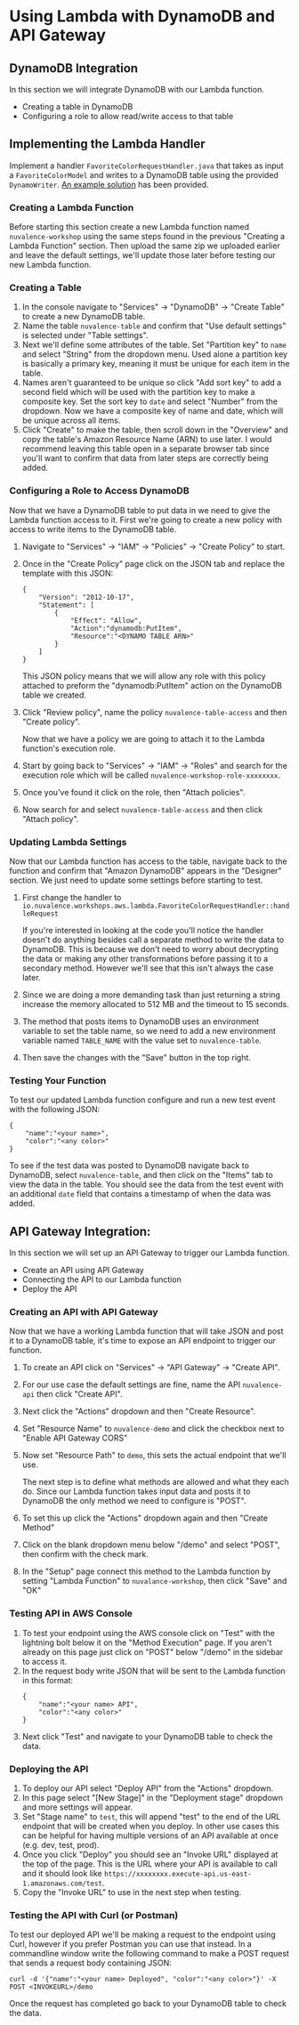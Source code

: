 # Using Lambda with DynamoDB and API Gateway

## DynamoDB Integration
In this section we will integrate DynamoDB with our Lambda function.
- Creating a table in DynamoDB
- Configuring a role to allow read/write access to that table

## Implementing the Lambda Handler
Implement a handler `FavoriteColorRequestHandler.java` that takes as input a `FavoriteColorModel` and writes to a DynamoDB table using the provided `DynamoWriter`. 
[An example solution](FavoriteColorRequestHandler.java) has been provided. 

### Creating a Lambda Function
Before starting this section create a new Lambda function named `nuvalence-workshop` using the same steps found in the previous 
"Creating a Lambda Function" section. Then upload the same zip we uploaded earlier and leave the default settings, we'll update those later before testing our new Lambda function.

### Creating a Table
1. In the console navigate to "Services" -> "DynamoDB" -> "Create Table" to create a new DynamoDB table. 
2. Name the table `nuvalence-table` and confirm that "Use default settings" is selected under "Table settings". 
3. Next we'll define some attributes of the table. Set "Partition key" to `name` and select "String" from the dropdown menu. Used alone a partition key is basically a primary key, meaning it must be 
unique for each item in the table. 
4. Names aren't guaranteed to be unique so click "Add sort key" to add a second field which will be used with the partition key to make a composite key. Set the sort key to `date` and select "Number" from the dropdown.
Now we have a composite key of name and date, which will be unique across all items. 
5. Click "Create" to make the table, then scroll down in the "Overview" and copy the table's Amazon Resource Name (ARN) to use later.
I would recommend leaving this table open in a separate browser tab since you'll want to confirm that data from later steps are correctly being added.
 
### Configuring a Role to Access DynamoDB
Now that we have a DynamoDB table to put data in we need to give the Lambda function access to it. First we're going to create a new
policy with access to write items to the DynamoDB table.
1. Navigate to "Services" -> "IAM" -> "Policies" -> "Create Policy" to start.
2. Once in the "Create Policy" page click on the JSON tab and replace the template with this JSON:
    ```
    {
        "Version": "2012-10-17",
        "Statement": [
            {
                "Effect": "Allow",
                "Action":"dynamodb:PutItem",
                "Resource":"<DYNAMO TABLE ARN>"
            }
        ]
    }
    ```
    This JSON policy means that we will allow any role with this policy attached to preform the "dynamodb:PutItem" action
on the DynamoDB table we created.
3. Click "Review policy", name the policy `nuvalence-table-access` and then "Create policy".

    Now that we have a policy we are going to attach it to the Lambda function's execution role.

4. Start by going back to "Services" -> "IAM" -> "Roles" and search for the execution role which will be called `nuvalence-workshop-role-xxxxxxxx`.
5. Once you've found it click on the role, then "Attach policies". 
6. Now search for and select `nuvalence-table-access` and then click "Attach policy".

### Updating Lambda Settings
Now that our Lambda function has access to the table, navigate back to the function and confirm that "Amazon DynamoDB" appears
in the "Designer" section. We just need to update some settings before starting to test.
1. First change the handler to `io.nuvalence.workshops.aws.lambda.FavoriteColorRequestHandler::handleRequest`
    
    If you're interested in looking at the code you'll notice the handler doesn't do anything besides call a separate method to
write the data to DynamoDB. This is because we don't need to worry about decrypting the data or making any other transformations 
before passing it to a secondary method. However we'll see that this isn't always the case later.
2. Since we are doing a more demanding task than just returning a string increase the memory allocated to 512 MB and the timeout to 15 seconds. 
3. The method that posts items to DynamoDB uses an environment variable to set the table name, so we need to add a new environment variable named `TABLE_NAME`
with the value set to `nuvalence-table`. 
4. Then save the changes with the "Save" button in the top right.

### Testing Your Function
To test our updated Lambda function configure and run a new test event with the following JSON:
```
{
    "name":"<your name>",
    "color":"<any color>"
}
```
To see if the test data was posted to DynamoDB navigate back to DynamoDB, select `nuvalence-table`, and then click on the "Items"
tab to view the data in the table. You should see the data from the test event with an additional `date` field that contains a
timestamp of when the data was added.

## API Gateway Integration:

In this section we will set up an API Gateway to trigger our Lambda function.
- Create an API using API Gateway
- Connecting the API to our Lambda function
- Deploy the API

### Creating an API with API Gateway

Now that we have a working Lambda function that will take JSON and post it to a DynamoDB table, it's time to expose an API endpoint to trigger our function.
1. To create an API click on "Services" -> "API Gateway" -> "Create API".
2. For our use case the default settings are fine, name the API `nuvalence-api` then click "Create API".
3. Next click the "Actions" dropdown and then "Create Resource".
4. Set "Resource Name" to `nuvalence-demo` and click the checkbox next to "Enable API Gateway CORS"
5. Now set "Resource Path" to `demo`, this sets the actual endpoint that we'll use.

    The next step is to define what methods are allowed and what they each do.  Since our Lambda function takes input data
    and posts it to DynamoDB the only method we need to configure is "POST".
     
6. To set this up click the "Actions" dropdown again and then "Create Method" 
7. Click on the blank dropdown menu below "/demo" and select "POST", then confirm with the check mark.
8. In the "Setup" page connect this method to the Lambda function by setting "Lambda Function" to `nuvalance-workshop`, then click "Save" and "OK" 
    
   
### Testing API in AWS Console
1. To test your endpoint using the AWS console click on "Test" with the lightning bolt below it on the "Method Execution" page.
If you aren't already on this page just click on "POST" below "/demo" in the sidebar to access it.
2.  In the request body write JSON that will be sent to the Lambda function in this format:
    ```
    {
        "name":"<your name> API",
        "color":"<any color>"
    }
    ```
3. Next click "Test" and navigate to your DynamoDB table to check the data.

### Deploying the API
1. To deploy our API select "Deploy API" from the "Actions" dropdown.
2. In this page select "[New Stage]" in the "Deployment stage" dropdown and more settings will appear.
3. Set "Stage name" to `test`, this will append "test" to the end of the URL endpoint that will be created when you deploy. 
In other use cases this can be helpful for having multiple versions of an API available at once (e.g. dev, test, prod).
4. Once you click "Deploy" you should see an "Invoke URL" displayed at the top of the page. This is the URL where your API
is available to call and it should look like `https://xxxxxxxx.execute-api.us-east-1.amazonaws.com/test`.
5. Copy the "Invoke URL" to use in the next step when testing.

### Testing the API with Curl (or Postman)
To test our deployed API we'll be making a request to the endpoint using Curl, however if you prefer Postman you can use that instead.
In a commandline window write the following command to make a POST request that sends a request body containing JSON:
```
curl -d '{"name":"<your name> Deployed", "color":"<any color>"}' -X POST <INVOKEURL>/demo
```
Once the request has completed go back to your DynamoDB table to check the data.
